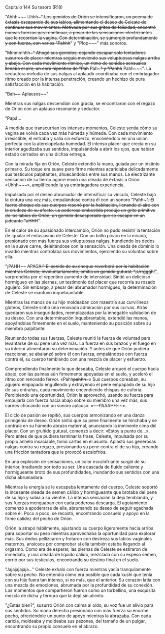 
Capítulo 144 Su tesoro (R18)

"Ahhh~~~ Uhhh~~~" Los gemidos de Orión se intensificaron, un poema de éxtasis escapando de sus labios, alimentando el deseo de Celeste de continuar sus movimientos. Motivada por sus gritos de felicidad, encontró nuevas fuerzas para continuar, a pesar de las sensaciones electrizantes que le recorrían la vagina. Con determinación, se sumergió profundamente y con fuerza, con varios "Pahhh~~" y "Plop~~~" más sonoros.

"Mmmmhhh~~~" Ahogó sus gemidos, dejando escapar solo tentadores susurros de placer mientras seguía moviendo sus voluptuosas nalgas arriba y abajo. Con cada movimiento rítmico, un ritmo de sonidos sensuales llenaba el aire, un coro hipnótico de "Pah~~ Pah~~~" y "Pahhh~~ Pahh~~~". La seductora melodía de sus nalgas al aplaudir coordinaba con el embriagador ritmo creado por la intensa penetración, creando un hechizo de pura satisfacción en la habitación.

"Bah~~ Aplausos~~"

Mientras sus nalgas descendían con gracia, se encontraron con el regazo de Orión con un aplauso resonante y seductor.

"Papá...

A medida que transcurrían los intensos momentos, Celeste sentía cómo su vagina se volvía cada vez más húmeda y húmeda. Con cada movimiento irresistible, él entraba y salía sin esfuerzo, envolviéndolo en una unión perfecta con la aterciopelada humedad. El intenso placer que crecía en su interior agudizaba sus sentidos, impulsándola a abrir los ojos, que habían estado cerrados en una dichaa entrega.

Con la mirada fija en Orión, Celeste extendió la mano, guiada por un instinto primario. Su toque era suave pero firme mientras acariciaba delicadamente sus testículos palpitantes, ahuecándolos entre sus manos. La electrizante sensación de su tierno agarre envió una oleada de éxtasis a Orión. «Uhhh~~~», amplificando la ya embriagadora experiencia.

Impulsada por el deseo abrumador de intensificar su vínculo, Celeste bajó la cintura una vez más, empalándose contra él con un sonoro "Pahh~~~". El fuerte choque de sus cuerpos resonó por la habitación, llenando el aire con la crudeza de su afecto. La poderosa embestida produjo un grito primitivo de los labios de Orión, un gemido desesperado que se escapó en un jadeante "aHHH~~".

En el calor de su apasionado intercambio, Orión no pudo resistir la tentación de igualar el entusiasmo de Celeste. Con un brillo pícaro en la mirada, presionado con más fuerza sus voluptuosas nalgas, hundiendo los dedos en la suave carne, deleitándose con la sensación. Una oleada de dominio lo invadió mientras controlaba sus movimientos, ejerciendo su voluntad sobre ella.

"¡PAHH~~ APAGA~~!" El sonido de su choque reverberó por la habitación mientras Celeste, involuntariamente, emitía un gemido gutural. "¡Urrgggh~~!", sorprendida por el repentino aumento de intensidad. Sintió un delicioso hormigueo en las piernas, un testimonio del placer que recorría su rosado agujero. Sin embargo, a pesar del abrumador hormigueo, la determinación de Celeste se mantuvo inquebrantable.

Mientras las manos de su hijo moldeaban con maestría sus curvilíneos glúteos, Celeste sintió una renovada admiración por sus curvas. Atrás quedaron sus inseguridades, reemplazadas por la innegable validación de su deseo. Con una determinación inquebrantable, extendió las manos, apoyándolas firmemente en el suelo, manteniendo su posición sobre su miembro palpitante.

Reuniendo todas sus fuerzas, Celeste reunió la fuerza de voluntad para levantarse de su pene una vez más. La fuerza en sus brazos y el fuego en su interior alimentaron su determinación. Y antes de que Orión pudiera reaccionar, se abalanzó sobre él con fuerza, empalándose con fuerza contra él, su cuerpo temblando con una mezcla de placer y esfuerzo.

Comprendiendo finalmente lo que deseaba, Celeste arqueó el cuerpo hacia abajo, con las palmas aún firmemente apoyadas en el suelo, y aceleró el ritmo con renovado fervor. «Pahh~~pahhh~~~» Sus cuerpos coreaban, su agujero empapado engullendo y extrayendo el pene empapado de su hijo de sus entrañas, cada movimiento encendiendo chispas de euforia. Percibiendo una oportunidad, Orión la aprovechó, usando su fuerza para empujarla con fuerza hacia abajo sobre su miembro una vez más, sus carnes chocando con un sonoro aplauso: «~~PAAAHH~~».

El ciclo de pasión se repitió, sus cuerpos armonizando en una danza primigenia de deseo. Orión sintió que su pene finalmente se hinchaba y se contraía en su húmedo abrazo maternal, anunciando la inminente cima del placer. Con un gruñido gutural, comenzó a decir: «Estoy a punto de...». Pero antes de que pudiera terminar la frase, Celeste, impulsada por su propio anhelo insaciable, tomó cartas en el asunto. Aplastó sus generosas nalgas contra su regazo, presionando su pene contra el de su hijo, creando una fricción tentadora que le provocó escalofríos.

En una explosión de sensaciones, un calor escalofriante surgió de su interior, irradiando por todo su ser. Una cascada de fluido caliente y hormigueante brotó de sus profundidades, inundando sus sentidos con una dicha abrumadora.

Mientras la energía se le escapaba lentamente del cuerpo, Celeste soportó la incesante oleada de semen cálido y hormigueante que brotaba del pene de su hijo y subía a su vientre. La intensa sensación la dejó temblando, y sus fuerzas menguaban con cada poderosa descarga. El agotamiento comenzó a apoderarse de ella, abrumando su deseo de seguir agachada sobre él. Poco a poco, se recostó, encontrando consuelo y apoyo en la firme calidez del pecho de Orión.

Orión la atrapó hábilmente, ajustando su cuerpo ligeramente hacia arriba para soportar su peso mientras aprovechaba la oportunidad para explorar más. Sus dedos pellizcaron y frotaron con destreza sus labios vaginales maternos, ansiosos por comprobar si ella también estaba llegando al orgasmo. Como era de esperar, las piernas de Celeste se estiraron de inmediato, y una oleada de líquido cálido, mezclada con su espeso semen, corrió por sus testículos, encontrando su destino final en el suelo.

"Jajajajajaja..." Celeste exhaló con fuerza mientras yacía tranquilamente sobre su pecho. No entendía cómo era posible que cada kushi que tenía con su hijo fuera tan intenso, si no más, que el anterior. Su corazón latía con una mezcla de emociones, abrumada por la profundidad de su conexión. Los momentos que compartieron fueron como un torbellino, una exquisita mezcla de dicha y ternura que la dejó sin aliento.

"¿Estás bien?", susurró Orión con calma al oído; su voz fue un alivio para sus sentidos. Su mano derecha presionada con más fuerza su enorme pecho, ofreciéndole un punto de apoyo mientras la abrazaba. Con cada caricia, moldeaba y moldeaba sus pezones, del tamaño de un pulgar, encontrando su propio consuelo en el abrazo.